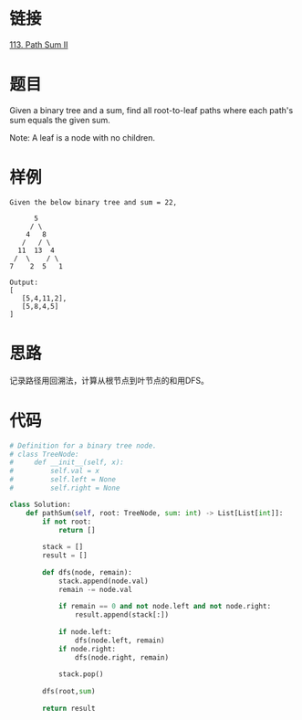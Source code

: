# 链接
[113. Path Sum II](https://leetcode.com/problems/path-sum-ii/)

# 题目
Given a binary tree and a sum, find all root-to-leaf paths where each path's sum equals the given sum.

Note: A leaf is a node with no children.

# 样例
```
Given the below binary tree and sum = 22,

      5
     / \
    4   8
   /   / \
  11  13  4
 /  \    / \
7    2  5   1

Output:
[
   [5,4,11,2],
   [5,8,4,5]
]
```

# 思路
记录路径用回溯法，计算从根节点到叶节点的和用DFS。

# 代码
```python
# Definition for a binary tree node.
# class TreeNode:
#     def __init__(self, x):
#         self.val = x
#         self.left = None
#         self.right = None

class Solution:
    def pathSum(self, root: TreeNode, sum: int) -> List[List[int]]:
        if not root:
            return []
        
        stack = []
        result = []
        
        def dfs(node, remain):
            stack.append(node.val)
            remain -= node.val
            
            if remain == 0 and not node.left and not node.right:
                result.append(stack[:])
            
            if node.left:
                dfs(node.left, remain)
            if node.right:
                dfs(node.right, remain)
            
            stack.pop()
        
        dfs(root,sum)
        
        return result
```